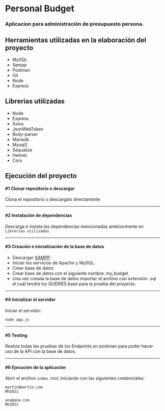 # Personal Budget
### Aplicacion para administración de presupuesto persona.


## Herramientas utilizadas en la elaboración del proyecto

- MySQL
- Xampp
- Postman
- Git
- Node
- Express


## Librerias utilizadas

- Node
- Express
- Axios
- JsonWebToken
- Body-parser
- Mariadb
- Mysql2
- Sequalize
- Helmet
- Cors

## Ejecución del proyecto

#### #1 Clonar repositorio o descargar

Clona el repositorio o descargalo directamente


------------


#### #2 Instalación de dependencias

Descarga e instala las dependencias mencionadas anteriormente en `Librerias utilizadas`

------------


#### #3 Creación e inicialización de la base de datos

- Descargar [XAMPP](https://www.apachefriends.org/es/download.html "XAMPP").
- Iniciar los servicios de Apache y MySQL.
- Crear base de datos
- Crear base de datos con el siguiente nombre: my_budget
- Una vez creada la base de datos importar el archivo con extensión .sql el cuál tendrá los QUERIES base para la prueba del proyecto.


------------


#### #4 Inicializar el servidor

Iniciar el servidor:

    node app.js

------------

#### #5 Testing

Realiza todas las pruebas de los Endpoints en postman para poder hacer uso de la API con la base de datos.

------------


#### #6 Ejecución de la aplicación

Abrir el archivo `index.html` iniciando con las siguientes credenciales:


    martin@martin.com
    Mh2021
    
    ana@ana.com
    Mh2021

    

